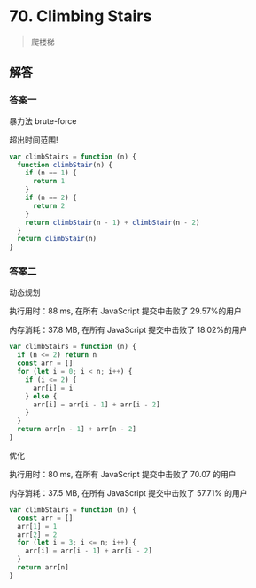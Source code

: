 # 70. Climbing Stairs

> 爬楼梯

## 解答

### 答案一

暴力法 brute-force

超出时间范围!

```js
var climbStairs = function (n) {
  function climbStair(n) {
    if (n == 1) {
      return 1
    }
    if (n == 2) {
      return 2
    }
    return climbStair(n - 1) + climbStair(n - 2)
  }
  return climbStair(n)
}
```

### 答案二

动态规划

执行用时：88 ms, 在所有 JavaScript 提交中击败了 29.57%的用户

内存消耗：37.8 MB, 在所有 JavaScript 提交中击败了 18.02%的用户

```js
var climbStairs = function (n) {
  if (n <= 2) return n
  const arr = []
  for (let i = 0; i < n; i++) {
    if (i <= 2) {
      arr[i] = i
    } else {
      arr[i] = arr[i - 1] + arr[i - 2]
    }
  }
  return arr[n - 1] + arr[n - 2]
}
```

优化

执行用时：80 ms, 在所有 JavaScript 提交中击败了 70.07 的用户

内存消耗：37.5 MB, 在所有 JavaScript 提交中击败了 57.71%
的用户

```js
var climbStairs = function (n) {
  const arr = []
  arr[1] = 1
  arr[2] = 2
  for (let i = 3; i <= n; i++) {
    arr[i] = arr[i - 1] + arr[i - 2]
  }
  return arr[n]
}
```
